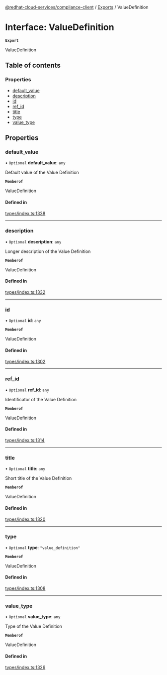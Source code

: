 [@redhat-cloud-services/compliance-client](../README.md) / [Exports](../modules.md) / ValueDefinition

# Interface: ValueDefinition

**`Export`**

ValueDefinition

## Table of contents

### Properties

- [default\_value](ValueDefinition.md#default_value)
- [description](ValueDefinition.md#description)
- [id](ValueDefinition.md#id)
- [ref\_id](ValueDefinition.md#ref_id)
- [title](ValueDefinition.md#title)
- [type](ValueDefinition.md#type)
- [value\_type](ValueDefinition.md#value_type)

## Properties

### default\_value

• `Optional` **default\_value**: `any`

Default value of the Value Definition

**`Memberof`**

ValueDefinition

#### Defined in

[types/index.ts:1338](https://github.com/RedHatInsights/javascript-clients/blob/main/packages/compliance/types/index.ts#L1338)

___

### description

• `Optional` **description**: `any`

Longer description of the Value Definition

**`Memberof`**

ValueDefinition

#### Defined in

[types/index.ts:1332](https://github.com/RedHatInsights/javascript-clients/blob/main/packages/compliance/types/index.ts#L1332)

___

### id

• `Optional` **id**: `any`

**`Memberof`**

ValueDefinition

#### Defined in

[types/index.ts:1302](https://github.com/RedHatInsights/javascript-clients/blob/main/packages/compliance/types/index.ts#L1302)

___

### ref\_id

• `Optional` **ref\_id**: `any`

Identificator of the Value Definition

**`Memberof`**

ValueDefinition

#### Defined in

[types/index.ts:1314](https://github.com/RedHatInsights/javascript-clients/blob/main/packages/compliance/types/index.ts#L1314)

___

### title

• `Optional` **title**: `any`

Short title of the Value Definition

**`Memberof`**

ValueDefinition

#### Defined in

[types/index.ts:1320](https://github.com/RedHatInsights/javascript-clients/blob/main/packages/compliance/types/index.ts#L1320)

___

### type

• `Optional` **type**: ``"value_definition"``

**`Memberof`**

ValueDefinition

#### Defined in

[types/index.ts:1308](https://github.com/RedHatInsights/javascript-clients/blob/main/packages/compliance/types/index.ts#L1308)

___

### value\_type

• `Optional` **value\_type**: `any`

Type of the Value Definition

**`Memberof`**

ValueDefinition

#### Defined in

[types/index.ts:1326](https://github.com/RedHatInsights/javascript-clients/blob/main/packages/compliance/types/index.ts#L1326)
